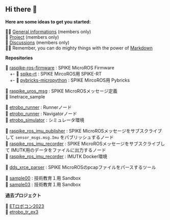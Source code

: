 ## Hi there 👋

**Here are some ideas to get you started:**

🙋‍♀️ [General informations](https://github.com/emtechstars/etrobo-general) (members only)  
🌈 [Project](https://github.com/orgs/emtechstars/projects/1) (members only)  
🍿 [Discussions](https://github.com/orgs/emtechstars/discussions) (members only)  
👩‍💻 Remember, you can do mighty things with the power of [Markdown](https://docs.github.com/github/writing-on-github/getting-started-with-writing-and-formatting-on-github/basic-writing-and-formatting-syntax)  

**Repositories**

🧙 [raspike-ros-firmware](https://github.com/emtechstars/raspike-ros-firmware) : SPIKE MicroROS Firmware  
　+- 🧙 [spike-rt](https://github.com/emtechstars/spike-rt) : SPIKE MircoROS用 SPIKE-RT  
　+- 🧙 [pybricks-micropython](https://github.com/emtechstars/pybricks-micropython) : SPIKE MircoROS用 Pybricks  

🧙 [raspike_uros_msg](https://github.com/emtechstars/raspike_uros_msg) : SPIKE MicroROSメッセージ定義  
🧙 linetrace_sample  

🧙 [etrobo_runner](https://github.com/emtechstars/etrobo_runner) : Runnerノード  
🧙 [etrobo_runner](https://github.com/emtechstars/etrobo_navigator) : Navigatorノード  
🧙 [etrobo_simulator](https://github.com/emtechstars/etrobo_simulator) : シミュレータ環境  

🧙 [raspike_ros_imu_publisher](https://github.com/emtechstars/raspike_ros_imu_publisher) : SPIKE MicroROSメッセージをサブスクライブして `sensor_msgs.msg.Imu` をパブリッシュするノード  
🧙 [raspike_ros_imu_recorder](https://github.com/emtechstars/raspike_ros_imu_recorder) : SPIKE MicroROSメッセージをサブスクライブして IMUTK用のデータをファイルに出力するノード  
🧙 [raspike_ros_imu_recorder](https://github.com/emtechstars/ubuntu-imu_tk) : IMUTK Docker環境  

🧙 [dds_xrce_parser](https://github.com/emtechstars/dds_xrce_parser) : SPIKE MicroROSのpcapファイルをパースするツール  

🧙 [sample00](https://github.com/emtechstars/sample00) : 技術教育１用 Sandbox  
🧙 [sample03](https://github.com/emtechstars/sample03) : 技術教育１用 Sandbox  

**過去プロジェクト**

👾 [ETロボコン2023](https://github.com/users/owhinata/projects/3)  
👾 [etrobo_tr_ex3](https://github.com/owhinata/etrobo_tr_ex3)
